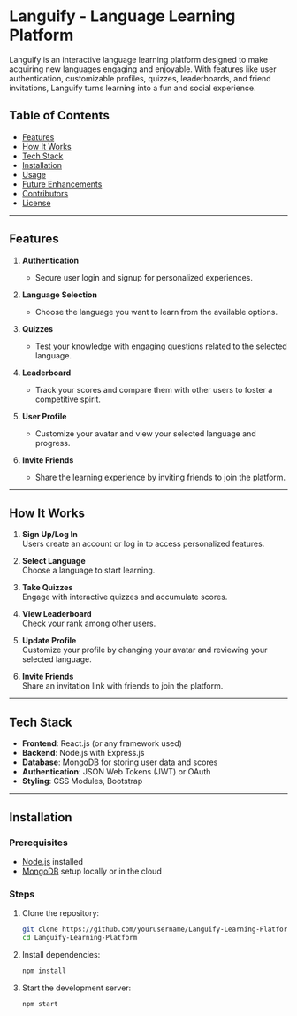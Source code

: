 # Languify - Language Learning Platform

Languify is an interactive language learning platform designed to make acquiring new languages engaging and enjoyable. With features like user authentication, customizable profiles, quizzes, leaderboards, and friend invitations, Languify turns learning into a fun and social experience.

## Table of Contents
- [Features](#features)
- [How It Works](#how-it-works)
- [Tech Stack](#tech-stack)
- [Installation](#installation)
- [Usage](#usage)
- [Future Enhancements](#future-enhancements)
- [Contributors](#contributors)
- [License](#license)

---

## Features

1. **Authentication**
   - Secure user login and signup for personalized experiences.

2. **Language Selection**
   - Choose the language you want to learn from the available options.

3. **Quizzes**
   - Test your knowledge with engaging questions related to the selected language.

4. **Leaderboard**
   - Track your scores and compare them with other users to foster a competitive spirit.

5. **User Profile**
   - Customize your avatar and view your selected language and progress.

6. **Invite Friends**
   - Share the learning experience by inviting friends to join the platform.

---

## How It Works

1. **Sign Up/Log In**  
   Users create an account or log in to access personalized features.  

2. **Select Language**  
   Choose a language to start learning.  

3. **Take Quizzes**  
   Engage with interactive quizzes and accumulate scores.  

4. **View Leaderboard**  
   Check your rank among other users.  

5. **Update Profile**  
   Customize your profile by changing your avatar and reviewing your selected language.  

6. **Invite Friends**  
   Share an invitation link with friends to join the platform.

---

## Tech Stack

- **Frontend**: React.js (or any framework used)
- **Backend**: Node.js with Express.js
- **Database**: MongoDB for storing user data and scores
- **Authentication**: JSON Web Tokens (JWT) or OAuth
- **Styling**: CSS Modules, Bootstrap

---

## Installation

### Prerequisites
- [Node.js](https://nodejs.org/) installed
- [MongoDB](https://www.mongodb.com/) setup locally or in the cloud

### Steps

1. Clone the repository:
   ```bash
   git clone https://github.com/yourusername/Languify-Learning-Platform.git
   cd Languify-Learning-Platform
   ```
1. Install dependencies:
   ```bash
   npm install
   ```
1. Start the development server:
   ```bash
   npm start
   ```
